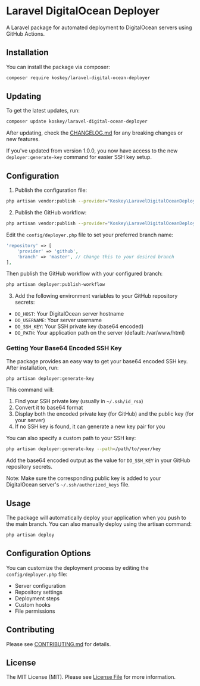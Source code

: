 # Laravel DigitalOcean Deployer

A Laravel package for automated deployment to DigitalOcean servers using GitHub Actions.

## Installation

You can install the package via composer:

```bash
composer require koskey/laravel-digital-ocean-deployer
```

## Updating

To get the latest updates, run:

```bash
composer update koskey/laravel-digital-ocean-deployer
```

After updating, check the [CHANGELOG.md](CHANGELOG.md) for any breaking changes or new features.

If you've updated from version 1.0.0, you now have access to the new `deployer:generate-key` command for easier SSH key setup.

## Configuration

1. Publish the configuration file:

```bash
php artisan vendor:publish --provider="Koskey\LaravelDigitalOceanDeployer\DeployerServiceProvider" --tag="config"
```

2. Publish the GitHub workflow:

```bash
php artisan vendor:publish --provider="Koskey\LaravelDigitalOceanDeployer\DeployerServiceProvider" --tag="config"
```

Edit the `config/deployer.php` file to set your preferred branch name:

```php
'repository' => [
    'provider' => 'github',
    'branch' => 'master', // Change this to your desired branch
],
```

Then publish the GitHub workflow with your configured branch:

```bash
php artisan deployer:publish-workflow
```

3. Add the following environment variables to your GitHub repository secrets:

- `DO_HOST`: Your DigitalOcean server hostname
- `DO_USERNAME`: Your server username
- `DO_SSH_KEY`: Your SSH private key (base64 encoded)
- `DO_PATH`: Your application path on the server (default: /var/www/html)

### Getting Your Base64 Encoded SSH Key

The package provides an easy way to get your base64 encoded SSH key. After installation, run:

```bash
php artisan deployer:generate-key
```

This command will:
1. Find your SSH private key (usually in `~/.ssh/id_rsa`)
2. Convert it to base64 format
3. Display both the encoded private key (for GitHub) and the public key (for your server)
4. If no SSH key is found, it can generate a new key pair for you

You can also specify a custom path to your SSH key:
```bash
php artisan deployer:generate-key --path=/path/to/your/key
```

Add the base64 encoded output as the value for `DO_SSH_KEY` in your GitHub repository secrets.

Note: Make sure the corresponding public key is added to your DigitalOcean server's `~/.ssh/authorized_keys` file.

## Usage

The package will automatically deploy your application when you push to the main branch. You can also manually deploy using the artisan command:

```bash
php artisan deploy
```

## Configuration Options

You can customize the deployment process by editing the `config/deployer.php` file:

- Server configuration
- Repository settings
- Deployment steps
- Custom hooks
- File permissions

## Contributing

Please see [CONTRIBUTING.md](CONTRIBUTING.md) for details.

## License

The MIT License (MIT). Please see [License File](LICENSE.md) for more information.
